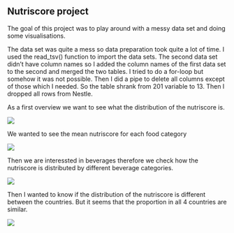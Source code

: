 ## Nutriscore project

The goal of this project was to play around with a messy data set and
doing some visualisations.

The data set was quite a mess so data preparation took quite a lot of
time. I used the read\_tsv() function to import the data sets. The
second data set didn’t have column names so I added the column names of
the first data set to the second and merged the two tables. I tried to
do a for-loop but somehow it was not possible. Then I did a pipe to
delete all columns except of those which I needed. So the table shrank
from 201 variable to 13. Then I dropped all rows from Nestle.

As a first overview we want to see what the distribution of the
nutriscore is.

![](Nutriscore_files/figure-markdown_strict/unnamed-chunk-2-1.png)

We wanted to see the mean nutriscore for each food category

![](Nutriscore_files/figure-markdown_strict/unnamed-chunk-3-1.png)

Then we are interessted in beverages therefore we check how the
nutriscore is distributed by different beverage categories.

![](Nutriscore_files/figure-markdown_strict/unnamed-chunk-4-1.png)

Then I wanted to know if the distribution of the nutriscore is different
between the countries. But it seems that the proportion in all 4
countries are similar.

![](Nutriscore_files/figure-markdown_strict/unnamed-chunk-5-1.png)
